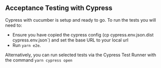 ## Acceptance Testing with Cypress

Cypress with cucumber is setup and ready to go. To run the tests you will need to:

- Ensure you have copied the cypress config (cp cypress.env.json.dist cypress.env.json`) and set the base URL to your local url
- Run `yarn e2e`.

Alternatively, you can run selected tests via the Cypress Test Runner with the command `yarn cypress open`